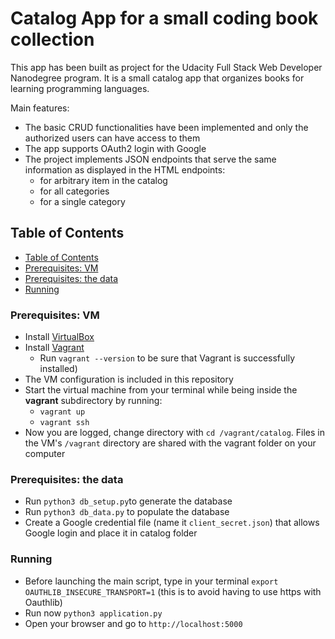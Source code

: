 # Catalog App for a small coding book collection
This app has been built as project for the Udacity Full Stack Web Developer Nanodegree program.
It is a small catalog app that organizes books for learning programming languages.

Main features:
* The basic CRUD functionalities have been implemented and only the authorized users can have access to them
* The app supports OAuth2 login with Google
* The project implements JSON endpoints that serve the same information as displayed in the HTML endpoints:
    * for arbitrary item in the catalog
    * for all categories
    * for a single category

## Table of Contents

- [Table of Contents](#table-of-contents)
- [Prerequisites: VM](#prerequisites:-VM)
- [Prerequisites: the data](#prerequisites:-the-data)
- [Running](#running)


### Prerequisites: VM

* Install [VirtualBox](https://www.virtualbox.org/wiki/Download_Old_Builds_5_1)
* Install [Vagrant](https://www.vagrantup.com/downloads.html)
	* Run `vagrant --version` to be sure that Vagrant is successfully installed)
* The VM configuration is included in this repository
* Start the virtual machine from your terminal while being inside the **vagrant** subdirectory by running:
	* `vagrant up`
	* `vagrant ssh`
* Now you are logged, change directory with `cd /vagrant/catalog`. Files in the VM's `/vagrant` directory are shared with the vagrant folder on your computer

### Prerequisites: the data

* Run `python3 db_setup.py`to generate the database
* Run  `python3 db_data.py` to populate the database
* Create a Google credential file (name it `client_secret.json`) that allows Google login and place it in catalog folder

### Running

* Before launching the main script, type in your terminal `export OAUTHLIB_INSECURE_TRANSPORT=1` (this is to avoid having to use https with Oauthlib)
* Run now `python3 application.py`
* Open your browser and go to `http://localhost:5000`
